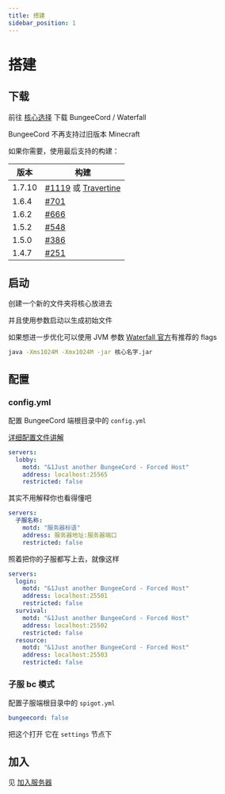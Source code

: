 ```yaml
---
title: 搭建
sidebar_position: 1
---
```


# 搭建

## 下载

前往 [核心选择](/docs-java/process/cross-server/server-core-choose.md) 下载 BungeeCord / Waterfall

BungeeCord 不再支持过旧版本 Minecraft

如果你需要，使用最后支持的构建：

| 版本    | 构建 |
| ------ | ---- |
| 1.7.10 | [#1119](https://ci.md-5.net/job/BungeeCord/1119) 或 [Travertine](../../server-core-choose.md#核心选择) |
| 1.6.4  | [#701](https://ci.md-5.net/job/BungeeCord/701) |
| 1.6.2  | [#666](https://ci.md-5.net/job/BungeeCord/666) |
| 1.5.2  | [#548](https://ci.md-5.net/job/BungeeCord/548) |
| 1.5.0  | [#386](https://ci.md-5.net/job/BungeeCord/386) |
| 1.4.7  | [#251](https://ci.md-5.net/job/BungeeCord/251) |

## 启动

创建一个新的文件夹将核心放进去

并且使用参数启动以生成初始文件

如果想进一步优化可以使用 JVM 参数 [Waterfall 官方](https://docs.papermc.io/waterfall/getting-started#running-the-proxy)有推荐的 flags

```bash
java -Xms1024M -Xmx1024M -jar 核心名字.jar
```

## 配置

### config.yml

配置 BungeeCord 端根目录中的 `config.yml`

[详细配置文件讲解](config.yml.md)

```yaml
servers:
  lobby:
    motd: "&1Just another BungeeCord - Forced Host"
    address: localhost:25565
    restricted: false
```

其实不用解释你也看得懂吧

```yaml
servers:
  子服名称:
    motd: "服务器标语"
    address: 服务器地址:服务器端口
    restricted: false
```

照着把你的子服都写上去，就像这样

```yaml
servers:
  login:
    motd: "&1Just another BungeeCord - Forced Host"
    address: localhost:25501
    restricted: false
  survival:
    motd: "&1Just another BungeeCord - Forced Host"
    address: localhost:25502
    restricted: false
  resource:
    motd: "&1Just another BungeeCord - Forced Host"
    address: localhost:25503
    restricted: false
```

### 子服 bc 模式

配置子服端根目录中的 `spigot.yml`

```yaml
bungeecord: false
```

把这个打开 它在 `settings` 节点下

## 加入

见 [加入服务器](/docs-java/process/cross-server/join-server.md)
